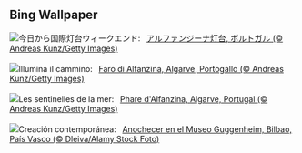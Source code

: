 ## Bing Wallpaper
![](https://www.bing.com/th?id=OHR.AlfanzinaLighthouse_JA-JP5005128092_UHD.jpg&w=1000)今日から国際灯台ウィークエンド:&nbsp;&ensp;[アルファンジーナ灯台, ポルトガル (© Andreas Kunz/Getty Images)](https://www.bing.com/th?id=OHR.AlfanzinaLighthouse_JA-JP5005128092_UHD.jpg)
<br><br/>
![](https://www.bing.com/th?id=OHR.AlfanzinaLighthouse_IT-IT5068594687_UHD.jpg&w=1000)Illumina il cammino:&nbsp;&ensp;[Faro di Alfanzina, Algarve, Portogallo (© Andreas Kunz/Getty Images)](https://www.bing.com/th?id=OHR.AlfanzinaLighthouse_IT-IT5068594687_UHD.jpg)
<br><br/>
![](https://www.bing.com/th?id=OHR.AlfanzinaLighthouse_FR-FR9974749595_UHD.jpg&w=1000)Les sentinelles de la mer:&nbsp;&ensp;[Phare d'Alfanzina, Algarve, Portugal (© Andreas Kunz/Getty Images)](https://www.bing.com/th?id=OHR.AlfanzinaLighthouse_FR-FR9974749595_UHD.jpg)
<br><br/>
![](https://www.bing.com/th?id=OHR.SemanaGrandeBilbao_ES-ES1226526692_UHD.jpg&w=1000)Creación contemporánea:&nbsp;&ensp;[Anochecer en el Museo Guggenheim, Bilbao, País Vasco (© Dleiva/Alamy Stock Foto)](https://www.bing.com/th?id=OHR.SemanaGrandeBilbao_ES-ES1226526692_UHD.jpg)
<br><br/>
